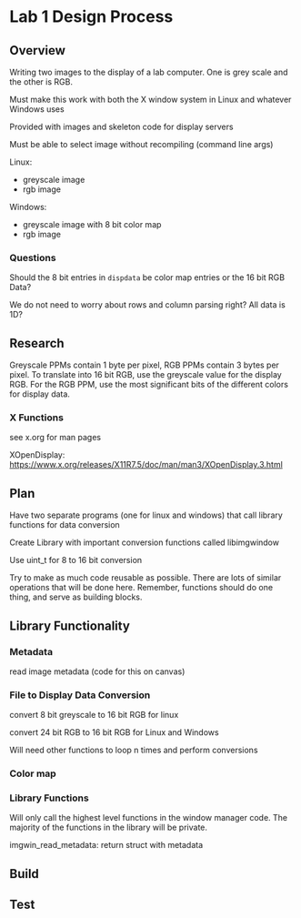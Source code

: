 # Lab 1 Design Process

## Overview

Writing two images to the display of a lab computer. One is grey scale and the other is RGB. 

Must make this work with both the X window system in Linux and whatever Windows uses

Provided with images and skeleton code for display servers

Must be able to select image without recompiling (command line args)

Linux:
- greyscale image
- rgb image

Windows:
- greyscale image with 8 bit color map
- rgb image

### Questions

Should the 8 bit entries in ```dispdata``` be color map entries or the 16 bit RGB Data?

We do not need to worry about rows and column parsing right? All data is 1D? 



## Research

Greyscale PPMs contain 1 byte per pixel, RGB PPMs contain 3 bytes per pixel. To translate into 16 bit RGB, use the greyscale value for the display RGB. For the RGB PPM, use the most significant bits of the different colors for display data.

### X Functions

see x.org for man pages

XOpenDisplay: https://www.x.org/releases/X11R7.5/doc/man/man3/XOpenDisplay.3.html



## Plan

Have two separate programs (one for linux and windows) that call library functions for data conversion 

Create Library with important conversion functions called libimgwindow

Use uint<n>_t for 8 to 16 bit conversion

Try to make as much code reusable as possible. There are lots of similar operations that will be done here. Remember, functions should do one thing, and serve as building blocks.

## Library Functionality

### Metadata

read image metadata (code for this on canvas)

### File to Display Data Conversion 

convert 8 bit greyscale to 16 bit RGB for linux 

convert 24 bit RGB to 16 bit RGB for Linux and Windows

Will need other functions to loop n times and perform conversions

### Color map










### Library Functions

Will only call the highest level functions in the window manager code. The majority of the functions in the library will be private. 

imgwin_read_metadata: return struct with metadata










## Build

## Test
